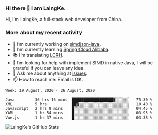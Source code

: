 ### Hi there 👋 I am LaingKe.

Hi, I'm LaingKe, a full-stack web developer from China.

### More about my recent activity

- 🔭 I’m currently working on [simdjson-java](https://github.com/laingke/simdjson-java).
- 🌱 I’m currently learning [Spring Cloud Alibaba](https://github.com/alibaba/spring-cloud-alibaba).
- :books: I’m translating [LCRH](https://github.com/LCTT/LCRH).
- 🤔 I’m looking for help with implement SIMD in native Java, I will be grateful if you can leave any idea.
- 💬 Ask me about anything at [issues](https://github.com/laingke/laingke/issues).
- 📫 How to reach me: Email is OK.

<!--START_SECTION:waka-->
```text
Week: 19 August, 2020 - 26 August, 2020

Java         36 hrs 16 mins  ██████████████████▓░░░░░░   75.30 % 
XML          5 hrs           ██▓░░░░░░░░░░░░░░░░░░░░░░   10.40 % 
JavaScript   2 hrs 8 mins    █░░░░░░░░░░░░░░░░░░░░░░░░   04.45 % 
YAML         1 hr 54 mins    █░░░░░░░░░░░░░░░░░░░░░░░░   03.95 % 
Vue.js       1 hr 37 mins    █░░░░░░░░░░░░░░░░░░░░░░░░   03.38 % 
```
<!--END_SECTION:waka-->

![LaingKe's GitHub Stats](https://github-readme-stats.vercel.app/api?username=laingke&show_icons=true&theme=nightowl&count_private=true)
